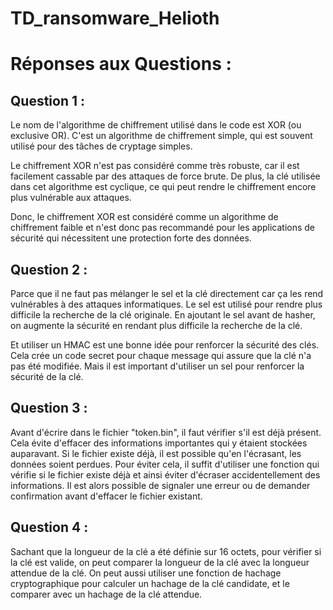# TD_ransomware_Helioth

# Réponses aux Questions : 

## Question 1 : 
Le nom de l'algorithme de chiffrement utilisé dans le code est XOR (ou exclusive OR). C'est un algorithme de chiffrement simple, qui est souvent utilisé pour des tâches de cryptage simples.

Le chiffrement XOR n'est pas considéré comme très robuste, car il est facilement cassable par des attaques de force brute. De plus, la clé utilisée dans cet algorithme est cyclique, ce qui peut rendre le chiffrement encore plus vulnérable aux attaques.

Donc, le chiffrement XOR est considéré comme un algorithme de chiffrement faible et n'est donc pas recommandé pour les applications de sécurité qui nécessitent une protection forte des données.


## Question  2 : 
Parce que il ne faut pas mélanger le sel et la clé directement car ça les rend vulnérables à des attaques informatiques. Le sel est utilisé pour rendre plus difficile la recherche de la clé originale. En ajoutant le sel avant de hasher, on augmente la sécurité en rendant plus difficile la recherche de la clé.

Et utiliser un HMAC est une bonne idée pour renforcer la sécurité des clés. Cela crée un code secret pour chaque message qui assure que la clé n'a pas été modifiée. Mais il est important d'utiliser un sel pour renforcer la sécurité de la clé.


## Question 3 :

Avant d'écrire dans le fichier "token.bin", il faut vérifier s'il est déjà présent. Cela évite d'effacer des informations importantes qui y étaient stockées auparavant. Si le fichier existe déjà, il est possible qu'en l'écrasant, les données soient perdues. Pour éviter cela, il suffit d'utiliser une fonction qui vérifie si le fichier existe déjà et ainsi éviter d'écraser accidentellement des informations. Il est alors possible de signaler une erreur ou de demander confirmation avant d'effacer le fichier existant.


## Question 4 : 

Sachant que la longueur de la clé a été définie sur 16 octets, pour vérifier si la clé est valide, on peut comparer la longueur de la clé avec la longueur attendue de la clé. On peut aussi utiliser une fonction de hachage cryptographique pour calculer un hachage de la clé candidate, et le comparer avec un hachage de la clé attendue.